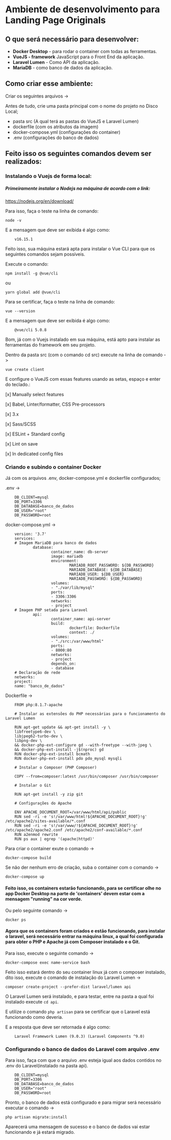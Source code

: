 # Ambiente de desenvolvimento para Landing Page Originals

## O que será necessário para desenvolver:

* **Docker Desktop** - para rodar o container com todas as ferramentas.
* **VueJS - framework** JavaScript para o Front End da aplicação.
* **Laravel Lumen** -  Como API da aplicação.
* **MariaDB** - como banco de dados da aplicação.

## Como criar esse ambiente:

Criar os seguintes arquivos ->

Antes de tudo, crie uma pasta principal com o nome do projeto no Disco Local;

* pasta src (A qual terá as pastas do VueJS e Laravel Lumen)
* dockerfile (com os atributos da imagem)
* docker-compose.yml (configurações do container)
* .env (configurações do banco de dados)

## Feito isso os seguintes comandos devem ser realizados:

### Instalando o Vuejs de forma local:

##### Primeiramente instalar o Nodejs na máquina de acordo com o link: 

https://nodejs.org/en/download/

Para isso, faça o teste na linha de comando:

`node -v`

E a mensagem que deve ser exibida é algo como:

        v16.15.1

Feito isso, sua máquina estará apta para instalar o Vue CLI para que os seguintes comandos sejam possíveis.

Execute o comando:

`npm install -g @vue/cli`

ou

`yarn global add @vue/cli`

Para se certificar, faça o teste na linha de comando:

`vue --version`

E a mensagem que deve ser exibida é algo como:

        @vue/cli 5.0.8

Bom, já com o Vuejs instalado em sua máquina, está apto para instalar as ferramentas do framework em seu projeto.

Dentro da pasta src (com o comando cd src) execute na linha de comando ->

`vue create client`

E configure o VueJS com essas features usando as setas, espaço e enter do teclado.:

[x] Manually select features

[x] Babel, Linter/formatter, CSS Pre-processors

[x] 3.x

[x] Sass/SCSS

[x] ESLint + Standard config

[x] Lint on save

[x] In dedicated config files

### Criando e subindo o container Docker

Já com os arquivos .env, docker-compose.yml e dockerfile configurados;

.env ->

        DB_CLIENT=mysql
        DB_PORT=3306
        DB_DATABASE=banco_de_dados
        DB_USER="root"
        DB_PASSWORD=root

docker-compose.yml ->

        version: '3.7'
        services:
        # Imagem MariaDB para banco de dados
                database:
                        container_name: db-server
                        image: mariadb
                        environment:
                                MARIADB_ROOT_PASSWORD: ${DB_PASSWORD}
                                MARIADB_DATABASE: ${DB_DATABASE}
                                MARIADB_USER: ${DB_USER}
                                MARIADB_PASSWORD: ${DB_PASSWORD}
                        volumes:
                        - "./var/lib/mysql"
                        ports:
                        - 3306:3306
                        networks:
                        - project
        # Imagem PHP setada para Laravel
                api:
                        container_name: api-server
                        build:
                                dockerfile: Dockerfile
                                context: ./
                        volumes:
                        - "./src:/var/www/html"
                        ports:
                        - 8000:80
                        networks:
                        - project
                        depends_on:
                        - database
        # Declaração de rede 
        networks:
        project:
        name: "banco_de_dados"

Dockerfile ->

        FROM php:8.1.7-apache
        
        # Instalar as extensões do PHP necessárias para o funcionamento do Laravel Lumen
        
        RUN apt-get update && apt-get install -y \
        libfreetype6-dev \
        libjpeg62-turbo-dev \
        libpng-dev \
        && docker-php-ext-configure gd --with-freetype --with-jpeg \
        && docker-php-ext-install -j$(nproc) gd
        RUN docker-php-ext-install bcmath
        RUN docker-php-ext-install pdo pdo_mysql mysqli
        
        # Instalar o Composer (PHP Composer)
        
        COPY --from=composer:latest /usr/bin/composer /usr/bin/composer
        
        # Instalar o Git
        
        RUN apt-get install -y zip git
        
        # Configurações do Apache
        
        ENV APACHE_DOCUMENT_ROOT=/var/www/html/api/public
        RUN sed -ri -e 's!/var/www/html!${APACHE_DOCUMENT_ROOT}!g' /etc/apache2/sites-available/*.conf
        RUN sed -ri -e 's!/var/www/!${APACHE_DOCUMENT_ROOT}!g' /etc/apache2/apache2.conf /etc/apache2/conf-available/*.conf
        RUN a2enmod rewrite
        RUN ps aux | egrep '(apache|httpd)'

Para criar o container exute o comando ->

`docker-compose build`

Se não der nenhum erro de criação, suba o container com o comando ->

`docker-compose up`

#### Feito isso, os containers estarão funcionando, para se certificar olhe no app Docker Desktop na parte de 'containers' devem estar com a mensagem "running" na cor verde.

Ou pelo seguinte comando ->

`docker ps`

#### Agora que os containers foram criados e estão funcionando, para instalar o laravel, será necessário entrar na máquina linux, a qual foi configurada para obter o PHP e Apache já com Composer instalado e o Git.

Para isso, execute o seguinte comando ->

`docker-compose exec name-service bash`

Feito isso estará dentro do seu container linux já com o composer instalado, dito isso, execute o comando de instalação do Laravel Lumen ->

`composer create-project --prefer-dist laravel/lumen api`

O Laravel Lumen será instalado, e para testar, entre na pasta a qual foi instalado execute `cd api`.

E utilize o comando `php artisan` para se certificar que o Laravel está funcionando como deveria.

E a resposta que deve ser retornada é algo como:

        Laravel Framework Lumen (9.0.3) (Laravel Components ^9.0)

### Configurando o banco de dados do Laravel com arquivo .env

Para isso, faça com que o arquivo .env esteja igual aos dados contidos no .env do Laravel(instalado na pasta api).

        DB_CLIENT=mysql
        DB_PORT=3306
        DB_DATABASE=banco_de_dados
        DB_USER="root"
        DB_PASSWORD=root

Pronto, o banco de dados está configurado e para migrar será necessário executar o comando ->

`php artisan migrate:install`

Aparecerá uma mensagem de sucesso e o banco de dados vai estar funcionando e já estará migrado.





